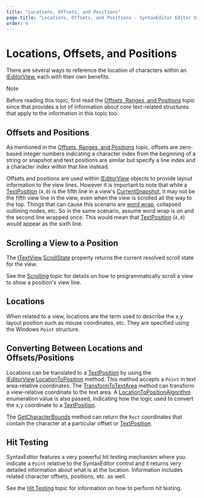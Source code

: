```yaml
---
title: "Locations, Offsets, and Positions"
page-title: "Locations, Offsets, and Positions - SyntaxEditor Editor View Features"
order: 4
---
```

# Locations, Offsets, and Positions

There are several ways to reference the location of characters within an [IEditorView](xref:ActiproSoftware.Windows.Controls.SyntaxEditor.IEditorView), each with their own benefits.

> [!NOTE]
> Before reading this topic, first read the [Offsets, Ranges, and Positions](../../text-parsing/core-text/offsets-ranges-positions.md) topic since that provides a lot of information about core text-related structures that apply to the information in this topic too.

## Offsets and Positions

As mentioned in the [Offsets, Ranges, and Positions](../../text-parsing/core-text/offsets-ranges-positions.md) topic, offsets are zero-based integer numbers indicating a character index from the beginning of a string or snapshot and text positions are similar but specify a line index and a character index within that line instead.

Offsets and positions are used within [IEditorView](xref:ActiproSoftware.Windows.Controls.SyntaxEditor.IEditorView) objects to provide layout information to the view lines.  However it is important to note that while a [TextPosition](xref:ActiproSoftware.Text.TextPosition) (`4,0`) is the fifth line in a view's [CurrentSnapshot](xref:ActiproSoftware.Windows.Controls.SyntaxEditor.ITextView.CurrentSnapshot), it may not be the fifth view line in the view, even when the view is scrolled all the way to the top.  Things that can cause this scenario are [word wrap](word-wrap.md), collapsed outlining nodes, etc.  So in the same scenario, assume word wrap is on and the second line wrapped once.  This would mean that [TextPosition](xref:ActiproSoftware.Text.TextPosition) (`4,0`) would appear as the sixth line.

## Scrolling a View to a Position

The [ITextView](xref:ActiproSoftware.Windows.Controls.SyntaxEditor.ITextView).[ScrollState](xref:ActiproSoftware.Windows.Controls.SyntaxEditor.ITextView.ScrollState) property returns the current resolved scroll state for the view.

See the [Scrolling](scrolling.md) topic for details on how to programmatically scroll a view to show a position's view line.

## Locations

When related to a view, locations are the term used to describe the x,y layout position such as mouse coordinates, etc.  They are specified using the Windows `Point` structure.

## Converting Between Locations and Offsets/Positions

Locations can be translated to a [TextPosition](xref:ActiproSoftware.Text.TextPosition) by using the [IEditorView](xref:ActiproSoftware.Windows.Controls.SyntaxEditor.IEditorView).[LocationToPosition](xref:ActiproSoftware.Windows.Controls.SyntaxEditor.IEditorView.LocationToPosition*) method.  This method accepts a `Point` in text area-relative coordinates.  The [TransformToTextArea](xref:ActiproSoftware.Windows.Controls.SyntaxEditor.ITextView.TransformToTextArea*) method can transform a view-relative coordinate to the text area.  A [LocationToPositionAlgorithm](xref:ActiproSoftware.Windows.Controls.SyntaxEditor.LocationToPositionAlgorithm) enumeration value is also passed, indicating how the logic used to convert the x,y coordinate to a [TextPosition](xref:ActiproSoftware.Text.TextPosition).

The [GetCharacterBounds](xref:ActiproSoftware.Windows.Controls.SyntaxEditor.IEditorView.GetCharacterBounds*) method can return the `Rect` coordinates that contain the character at a particular offset or [TextPosition](xref:ActiproSoftware.Text.TextPosition).

## Hit Testing

SyntaxEditor features a very powerful hit testing mechanism where you indicate a `Point` relative to the SyntaxEditor control and it returns very detailed information about what is at the location.  Information includes related character offsets, positions, etc. as well.

See the [Hit Testing](hit-testing.md) topic for information on how to perform hit testing.
